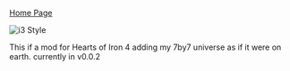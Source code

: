 [Home Page](https://oliverheib.github.io)

![i3 Style](/7by7hoi4/i3Configworkspase.png)

This if a mod for Hearts of Iron 4 adding my 7by7 universe as if it were on earth.
currently in v0.0.2
